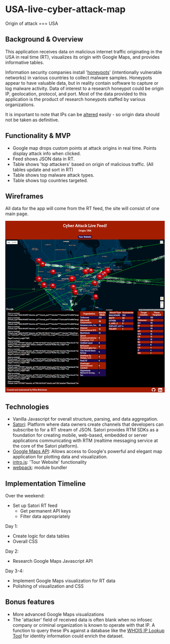 # USA-live-cyber-attack-map
Origin of attack === USA

## Background & Overview

This application receives data on malicious internet traffic originating in the USA in real time (RT), visualizes its origin with Google Maps, and provides informative tables.

Information security companies install '[honeypots][honeypot]' (intentionally vulnerable networks) in various countries to
collect malware samples.  Honeypots appear to have valuable data, but in reality contain software to capture or log malware
activity.  Data of interest to a research honeypot could be origin IP, geolocation, protocol, and port.  Most of the data
provided to this application is the product of research honeypots staffed by various organizations.     

It is important to note that IPs can be [altered][spoof] easily - so origin data should not be taken as definitive.  

## Functionality & MVP

- Google map drops custom points at attack origins in real time.  Points display attack info when clicked.  
- Feed shows JSON data in RT.
- Table shows 'top attackers' based on origin of malicious traffic.  (All tables update and sort in RT)
- Table shows top malware attack types.
- Table shows top countries targeted.        

## Wireframes

All data for the app will come from the RT feed, the site will consist of one main page.    

![page][page]

## Technologies

- Vanilla Javascript for overall structure, parsing, and data aggregation.    
- [Satori][satori]: Platform where data owners create channels that developers can subscribe to for a RT stream of JSON.  Satori provides RTM SDKs as a foundation for creating mobile, web-based, embedded or server applications communicating with RTM (realtime messaging service at the core of the Satori platform).
- [Google Maps API][google]: Allows access to Google's powerful and elegant map application for plotting data and visualization.
- [intro.js][intro]: 'Tour Website' functionality
- [webpack][wpack]: module bundler


## Implementation Timeline

Over the weekend:

- Set up Satori RT feed
  - Get permanent API keys
  - Filter data appropriately    

Day 1:

- Create logic for data tables
- Overall CSS

Day 2:

- Research Google Maps Javascript API

Day 3-4:

- Implement Google Maps visualization for RT data
- Polishing of visualization and CSS


## Bonus features

- More advanced Google Maps visualizations
- The 'attacker' field of received data is often blank when no infosec company or
criminal organization is known to operate with that IP.  A function to query
these IPs against a database like the [WHOIS IP Lookup Tool][whois] for identity information
could enrich the dataset.  


[satori]: https://www.satori.com/
[google]: https://developers.google.com/maps/documentation/javascript/
[spoof]: https://en.wikipedia.org/wiki/IP_address_spoofing
[honeypot]: https://en.wikipedia.org/wiki/Honeypot_(computing)
[whois]: https://www.ultratools.com/tools/ipWhoisLookup
[wpack]: https://webpack.js.org/
[intro]: http://introjs.com/

[page]: ./docs/images/page.png "main page"
